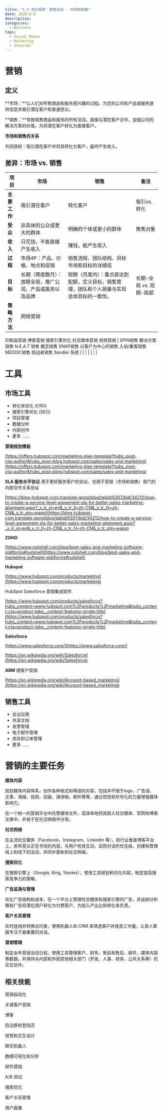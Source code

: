 ```yaml
---
title: "1.3 商业框架：营销活动 - 市场和销售"
date: 2020-6-8
description: 
categories:
  - Business
tags:
  - Social Media
  - Marketing
  - Internet
---
```



# 营销

## **定义**

**市场：**让人们对所售商品和服务感兴趣的过程。为您的公司和产品或服务提供信息并吸引潜在客户和普通受众。

**销售：**导致销售商品和服务的所有活动。直接与潜在客户合作，加强公司的解决方案的价值，为将潜在客户转化为直接客户。

**市场和销售的关系**

共同目标：吸引潜在客户并将其转化为客户，最终产生收入。

## **差异：市场 vs. 销售**

| **项目** | **市场** | **销售** | **备注** |
| --- | --- | --- | --- |
| **主要工作** | 吸引潜在客户 | 转化客户 | 吸引vs.转化 |
| **受众** | 非具体的公众或更大的群体 | 明确的个体或更小的群体 | 聚焦对象 |
| **收入** | 只花钱，不能直接产生收入 | 赚钱，能产生收入 |  |
| **过程** | 市场4P：产品、价格、地点和促销 | 销售流程、团队结构、目标市场和目标的详细信 |  |
| **目标** | 长期（跨度数月）：放眼全局，推广公司、产品或服务以及品牌 | 短期（月度内）：重点是达到配额，定义目标，销售管理，团队和个人销量与实现总体目标的一致性。 | 长期-全局 vs. 短期-局部 |
| **策略方法** | 网络营销
印刷品营销
博客营销
搜索引擎优化
社交媒体营销
视频营销 | SPIN销售
解决方案销售
N.E.A.T 销售
概念销售
SNAP销售
以客户为中心的销售
入站/集客销售
MEDDIC销售
挑战者销售
Sandler 系统 |  |
|  |  |  |  |

# 工具

## **市场工具**

- 转化率优化 (CRO)
- 搜索引擎优化 (SEO)
- 项目管理
- 数据分析
- 内容创作
- 更多 ……

**营销规划模板**

[https://offers.hubspot.com/marketing-plan-template?hubs_post-cta=author&hubs_post=blog.hubspot.com/sales/sales-and-marketing](https://offers.hubspot.com/marketing-plan-template?hubs_post-cta=author&hubs_post=blog.hubspot.com/sales/sales-and-marketing)

**SLA 服务水平协议**
用于更好服务客户的协议，也用于营销（市场和销售）部门的内部合作关系协议

[https://blog-hubspot-com.translate.goog/blog/tabid/6307/bid/34212/how-to-create-a-service-level-agreement-sla-for-better-sales-marketing-alignment.aspx?_x_tr_sl=en&_x_tr_tl=zh-CN&_x_tr_hl=zh-CN&_x_tr_pto=wapp](https://blog-hubspot-com.translate.goog/blog/tabid/6307/bid/34212/how-to-create-a-service-level-agreement-sla-for-better-sales-marketing-alignment.aspx?_x_tr_sl=en&_x_tr_tl=zh-CN&_x_tr_hl=zh-CN&_x_tr_pto=wapp)

**ZOHO**

[https://www.nutshell.com/blog/best-sales-and-marketing-software-platforms#nutshell](https://www.nutshell.com/blog/best-sales-and-marketing-software-platforms#nutshell)

**Hubspot**

[https://www.hubspot.com/products/marketing](https://www.hubspot.com/products/marketing)

HubSpot Salesforce 营销集成软件

[https://www.hubspot.com/products/salesforce?hubs_content=www.hubspot.com%2Fproducts%2Fmarketing&hubs_content-cta=product-tabs__content-features-single-title](https://www.hubspot.com/products/salesforce?hubs_content=www.hubspot.com%2Fproducts%2Fmarketing&hubs_content-cta=product-tabs__content-features-single-title)

**Salesforce** 

[https://www.salesforce.com/](https://www.salesforce.com/)

[https://en.wikipedia.org/wiki/Salesforce](https://en.wikipedia.org/wiki/Salesforce)

**ABM**  键客户营销

[https://en.wikipedia.org/wiki/Account-based_marketing](https://en.wikipedia.org/wiki/Account-based_marketing)

## **销售工具**

- 会议应用
- 共享文档
- 发票管理
- 电子邮件管理
- 库存和订单管理
- 更多 ……

# 营销的主要任务

**媒体内容**

规划媒体内容体系，创作各种格式和等级的内容，包括并不限于logo、广告语、文章、海报、视频、动画、演讲稿，邮件等等，通过视觉和符号化的力量增强媒体影响力。

在一个统一的营销平台中托管媒体文件，高效率地将其嵌入社交媒体、官网和博客文章中，并易于在社交网络中分享。

**社交网络**

在主流社交媒体（Facebook、Instagram、LinkedIn 等），和行业垂直博客平台上，发布受众正在寻找的内容，与用户有效互动，监控对话的优先级，创建和管理线上和线下的活动，并同步更新到社交网络。

**搜索优化**

在搜索引擎上（Google, Bing, Yandex），使用工具规划和优化内容，制定提高搜索竞争力的策略。

**广告监测与管理**

优化广告结构和成本，在一个平台上管理社交媒体和搜索引擎的广告，并追踪分析哪些广告将潜在用户转化为付费客户，为投入产出比和转化率负责。

**客户关系管理**

实时连线并转换访问者，使用机器人和 CRM 来筛选客户并提高工作量，让真人客服专注于最重要的对话。

**营销管理**

制定全年营销活动日程，使用工具管理客户、财务、售前和售后、邮件、媒体内容等数据，并保持与内部和外部其他相关部门（开发、人事、财务、公共关系等）的交互协作。

## **相关技能**

营销自动化

关键客户营销

博客

启动屏和登陆页

视觉和交互设计

聊天机器人

数据可视化和分析

邮件营销

A/B 测试

搜索优化

客户关系管理

用户画像